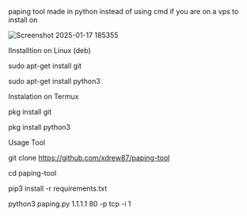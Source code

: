 paping tool made in python instead of using cmd if you are on a vps to install on


![Screenshot 2025-01-17 185355](https://github.com/user-attachments/assets/488becd6-9838-45cb-970c-989d9cac36d1)



IInstalltion on Linux (deb)

sudo apt-get install git

sudo apt-get install python3

Instalation on Termux

pkg install git

pkg install python3

Usage Tool

git clone https://github.com/xdrew87/paping-tool

cd paping-tool

pip3 install -r requirements.txt

python3 paping.py 1.1.1.1 80 -p tcp -i 1 
